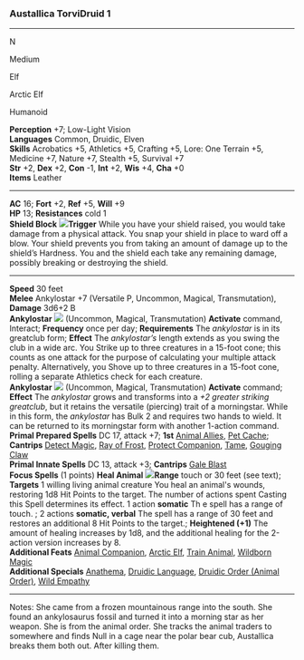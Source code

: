 ### **Austallica TorviDruid 1**

* * *

N

Medium

Elf

Arctic Elf

Humanoid

**Perception** +7; Low-Light Vision  
**Languages** Common, Druidic, Elven  
**Skills** Acrobatics +5, Athletics +5, Crafting +5, Lore: One Terrain +5, Medicine +7, Nature +7, Stealth +5, Survival +7  
**Str** +2, **Dex** +2, **Con** -1, **Int** +2, **Wis** +4, **Cha** +0  
**Items** Leather

* * *

**AC** 16; **Fort** +2, **Ref** +5, **Will** +9  
**HP** 13; **Resistances** cold 1  
**Shield Block** ![](img\action_reaction_black.png)**Trigger** While you have your shield raised, you would take damage from a physical attack. You snap your shield in place to ward off a blow. Your shield prevents you from taking an amount of damage up to the shield’s Hardness. You and the shield each take any remaining damage, possibly breaking or destroying the shield.

* * *

**Speed** 30 feet  
**Melee** Ankylostar +7 (Versatile P, Uncommon, Magical, Transmutation), **Damage** 3d6+2 B  
**Ankylostar** ![](img\action_double_black.png) (Uncommon, Magical, Transmutation) **Activate** command, Interact; **Frequency** once per day; **Requirements** The _ankylostar_ is in its greatclub form; **Effect** The _ankylostar’s_ length extends as you swing the club in a wide arc. You Strike up to three creatures in a 15-foot cone; this counts as one attack for the purpose of calculating your multiple attack penalty. Alternatively, you Shove up to three creatures in a 15-foot cone, rolling a separate Athletics check for each creature.  
**Ankylostar** ![](img\action_single_black.png) (Uncommon, Magical, Transmutation) **Activate** command; **Effect** The _ankylostar_ grows and transforms into a _+2 greater striking greatclub_, but it retains the versatile (piercing) trait of a morningstar. While in this form, the _ankylostar_ has Bulk 2 and requires two hands to wield. It can be returned to its morningstar form with another 1-action command.  
**Primal Prepared Spells** DC 17, attack +7; **1st** [Animal Allies](https://2e.aonprd.com/SpellLists.aspx?Tradition=0), [Pet Cache](https://2e.aonprd.com/Spells.aspx?ID=706); **Cantrips** [Detect Magic](https://2e.aonprd.com/Spells.aspx?ID=66), [Ray of Frost](https://2e.aonprd.com/Spells.aspx?ID=245), [Protect Companion](https://2e.aonprd.com/SpellLists.aspx?Tradition=0), [Tame](https://2e.aonprd.com/SpellLists.aspx?Tradition=0), [Gouging Claw](https://2e.aonprd.com/SpellLists.aspx?Tradition=0)  
**Primal Innate Spells** DC 13, attack +3; **Cantrips** [Gale Blast](https://2e.aonprd.com/SpellLists.aspx?Tradition=0)  
**Focus Spells** (1 points) **Heal Animal** ![](img\action_single_black.png)**Range** touch or 30 feet (see text); **Targets** 1 willing living animal creature You heal an animal's wounds, restoring 1d8 Hit Points to the target. The number of actions spent Casting this Spell determines its effect. 1 action **somatic** Th e spell has a range of touch. ; 2 actions **somatic, verbal** The spell has a range of 30 feet and restores an additional 8 Hit Points to the target.; **Heightened (+1)** The amount of healing increases by 1d8, and the additional healing for the 2-action version increases by 8.  
**Additional Feats** [Animal Companion](https://2e.aonprd.com/Feats.aspx?ID=311), [Arctic Elf](http://2e.aonprd.com/Heritages.aspx?Ancestry=2), [Train Animal](https://2e.aonprd.com/Feats.aspx?ID=856), [Wildborn Magic](https://2e.aonprd.com/Feats.aspx?ID=978)  
**Additional Specials** [Anathema](https://2e.aonprd.com/Classes.aspx?ID=6), [Druidic Language](https://2e.aonprd.com/Classes.aspx?ID=6), [Druidic Order (Animal Order)](https://2e.aonprd.com/Classes.aspx?ID=6), [Wild Empathy](https://2e.aonprd.com/Classes.aspx?ID=6)  

* * *

Notes: She came from a frozen mountainous range into the south. She found an ankylosaurus fossil and turned it into a morning star as her weapon. She is from the animal order. She tracks the animal traders to somewhere and finds Null in a cage near the polar bear cub, Austallica breaks them both out. After killing them.